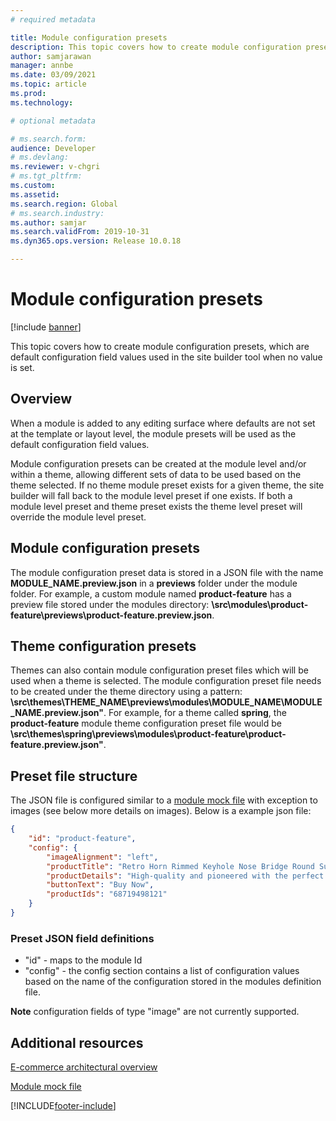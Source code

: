 ```yaml
---
# required metadata

title: Module configuration presets
description: This topic covers how to create module configuration presets, which are default configuration field values used in the site builder tool  when no value is set.
author: samjarawan
manager: annbe
ms.date: 03/09/2021
ms.topic: article
ms.prod: 
ms.technology: 

# optional metadata

# ms.search.form: 
audience: Developer
# ms.devlang: 
ms.reviewer: v-chgri
# ms.tgt_pltfrm: 
ms.custom: 
ms.assetid: 
ms.search.region: Global
# ms.search.industry: 
ms.author: samjar
ms.search.validFrom: 2019-10-31
ms.dyn365.ops.version: Release 10.0.18

---
```

# Module configuration presets

[!include [banner](../includes/banner.md)]

This topic covers how to create module configuration presets, which are default configuration field values used in the site builder tool when no value is set.

## Overview

When a module is added to any editing surface where defaults are not set at the template or layout level, the module presets will be used as the default configuration field values. 

Module configuration presets can be created at the module level and/or within a theme, allowing different sets of data to be used based on the theme selected.  If no theme module preset exists for a given theme, the site builder will fall back to the module level preset if one exists. If both a module level preset and theme preset exists the theme level preset will override the module level preset.

## Module configuration presets

The module configuration preset data is stored in a JSON file with the name **MODULE_NAME.preview.json** in a **previews** folder under the module folder. For example, a custom module named **product-feature** has a preview file stored under the modules directory: **\src\modules\product-feature\previews\product-feature.preview.json**.

## Theme configuration presets

Themes can also contain module configuration preset files which will be used when a theme is selected.  The module configuration preset file needs to be created under the theme directory using a pattern:  **\src\themes\THEME_NAME\previews\modules\MODULE_NAME\MODULE_NAME.preview.json"**. For example, for a theme called **spring**, the **product-feature** module theme configuration preset file would be **\src\themes\spring\previews\modules\product-feature\product-feature.preview.json"**. 

## Preset file structure

The JSON file is configured similar to a [module mock file](module-mock-file.md) with exception to images (see below more details on images).  Below is a example json file:

```json
{
    "id": "product-feature",
    "config": {
        "imageAlignment": "left",
        "productTitle": "Retro Horn Rimmed Keyhole Nose Bridge Round Sunglasses",
        "productDetails": "High-quality and pioneered with the perfect blend of timeless classic and modern technology with hint of old school glamor.",
        "buttonText": "Buy Now",
        "productIds": "68719498121"
    }
}
```
### Preset JSON field definitions
* "id" - maps to the module Id
* "config" - the config section contains a list of configuration values based on the name of the configuration stored in the modules definition file.

**Note** configuration fields of type "image" are not currently supported.


## Additional resources

[E-commerce architectural overview](architectural-overview.md)

[Module mock file](module-mock-file.md)


[!INCLUDE[footer-include](../../includes/footer-banner.md)]
